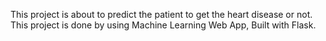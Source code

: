 This project is about to predict the patient to get the heart disease or not.
This project is done by using Machine Learning Web App, Built with Flask. 
